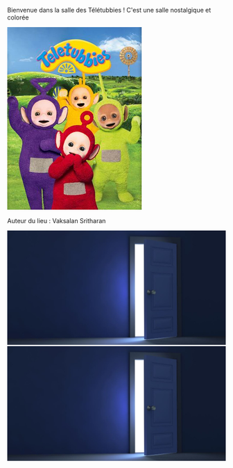 Bienvenue dans la salle des Télétubbies ! 
C'est une salle nostalgique et colorée

![Teletubbies](/images/tele.jpg)

Auteur du lieu : Vaksalan Sritharan

[![door1](/images/door.jpg)](https://github.com/Vaksalan/myLabesgi/blob/a1d77cacbf1e502444aeeabd644e4ef5f8154600/salle3.md)
[![door2](/images/door.jpg)](https://github.com/Vaksalan/myLabesgi/blob/a1d77cacbf1e502444aeeabd644e4ef5f8154600/salle6.md)
